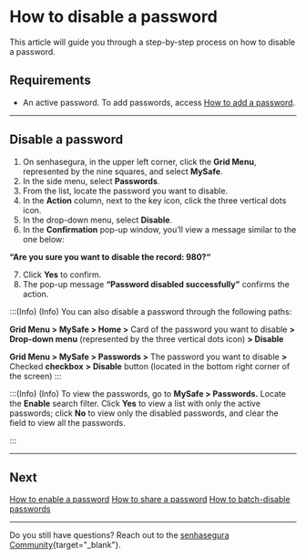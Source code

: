 # How to disable a password

This article will guide you through a step-by-step process on how to disable a password.

## Requirements

* An active password. To add passwords, access [How to add a password](/v3-32/docs/mysafe-passwords-add).

***

## Disable a password

1. On senhasegura, in the upper left corner, click the **Grid Menu**, represented by the nine squares, and select **MySafe**.
2. In the side menu, select **Passwords**. 
3. From the list, locate the password you want to disable.
4. In the **Action** column, next to the key icon, click the three vertical dots icon.
5. In the drop-down menu, select **Disable**.
6. In the **Confirmation** pop-up window, you’ll view a message similar to the one below:

**“Are you sure you want to disable the record: 980?“**

 7. Click **Yes** to confirm.
 8. The pop-up message **“Password disabled successfully”** confirms the action.


:::(Info) (Info)
You can also disable a password through the following paths:

**Grid Menu > MySafe > Home >** Card of the password you want to disable **>** **Drop-down menu** (represented by the three vertical dots icon) **> Disable**

**Grid Menu > MySafe > Passwords >** The password you want to disable **>** Checked **checkbox** **> Disable** button (located in the bottom right corner of the screen) 
:::

:::(Info) (Info)
To view the passwords, go to **MySafe > Passwords.** Locate the **Enable** search filter. Click **Yes** to view a list with only the active passwords; click **No** to view only the disabled passwords, and clear the field to view all the passwords.

:::

***

## Next
[How to enable a password](/v3-32/docs/mysafe-passwords-enable)
[How to share a password](/v3-32/docs/mysafe-passwords-share)
[How to batch-disable passwords](/v3-32/docs/mysafe-passwords-batch-disable)

***

Do you still have questions? Reach out to the [senhasegura Community](https://community.senhasegura.io/){target="_blank"}.